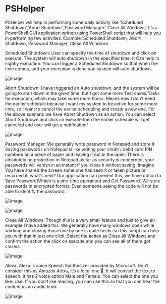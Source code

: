 # PSHelper
PSHelper will help in performing some daily activity like 'Scheduled Shutdown','Abort Shutdown','Password Manager','Close All Windows'
It’s a PowerShell GUI application written using PowerShell script that will help you in performing few activities.
Example: Scheduled Shutdown, Abort Shutdown, Password Manager, Close All Windows

Scheduled Shutdown: User can specify the time of shutdown and click on execute. The system will auto shutdown in the specified time. It Can help in nightly execution. You can trigger a Scheduled Shutdown so that when the time comes, and your execution is done you system will auto shutdown.

![image](https://user-images.githubusercontent.com/29573074/191728669-6fefe6f7-148b-47c1-ba17-90e3e0f1b711.png)

Abort Shutdown: I have triggered an Auto shutdown, and the system will be going to shut down in the given time, but I got some more Test cases/Tasks for execution, which may take some more hours.
Means now I don’t need the earlier schedule because I want my system to be active for some more time, so I want to cancel the earlier scheduling and create a new one.
For the above scenario we have Abort Shutdown as an action.
You can select Abort Shutdown and click on execute then the earlier schedule will get canceled and user will get a notification!

![image](https://user-images.githubusercontent.com/29573074/191728875-56b2f2b8-60ba-482e-9603-ef6f02e35e5e.png)

Password Manager: We generally write password in Notepad and store it. Saving passwords on Notepad is like writing your credit / debit card PIN numbers on a piece of paper and leaving it out in the open. There is absolutely no protection in Notepad as far as security is concerned, your passwords will vanish in an instant if you close it without saving.
Imagine You have shared the screen some one has seen it or taken picture or recorded it, what's next?
Our application can prevent this, we have option to Save Password(Which is a one-time operation) and Get Password.
We store passwords in encrypted format. Even someone seeing the code will not be able to identify the password.

![image](https://user-images.githubusercontent.com/29573074/191729163-592e2c24-4c7c-4a74-ab3b-fb6c403da8b9.png)

![image](https://user-images.githubusercontent.com/29573074/191729185-77f58b29-22a0-474c-9c55-ff0a1f05597f.png)

Close All Windows: Though this is a very small feature and just to give an example I have added this.
We generally have many windows open while working and closing those one by one is quite hectic so this script can help you with that in just one click.
Select the action as Close All Windows and confirm the action the click on execute and you can see all of them got closed.

![image](https://user-images.githubusercontent.com/29573074/191729378-8b3ffa20-3ec3-4b04-a041-f8ad15a941b3.png)

Alexa: Alexa is voice  Speech Synthesizer provided by Microsoft. Don’t consider this as Amazon Alexa, it’s a local one .
It will convert the text to speech. It has 2 voice option Male and Female. You can select the one you like.
Use: If you don’t like reading, you can use this so that you can hear the content as an audio book.

![image](https://user-images.githubusercontent.com/29573074/191729499-c6e6bd0c-72d3-42f9-86e9-a74ee92f192e.png)








